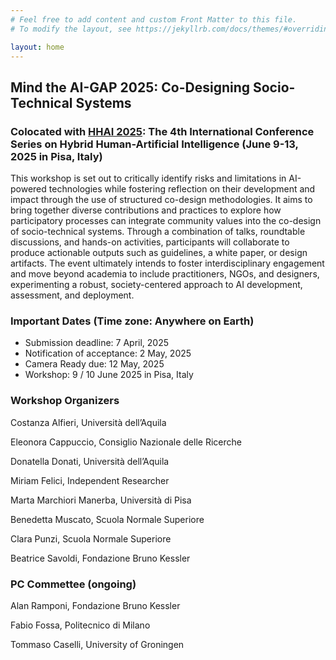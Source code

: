 ```yaml
---
# Feel free to add content and custom Front Matter to this file.
# To modify the layout, see https://jekyllrb.com/docs/themes/#overriding-theme-defaults

layout: home
---
```


## Mind the AI-GAP 2025: Co-Designing Socio-Technical Systems 

### Colocated with <a href="https://hhai-conference.org/2025/" target="_blank">HHAI 2025</a>: The 4th International Conference Series on Hybrid Human-Artificial Intelligence (June 9-13, 2025 in Pisa, Italy)

This workshop is set out to critically identify risks and limitations in AI-powered technologies while fostering reflection on their development and impact through the use of structured co-design methodologies. It aims to bring together diverse contributions and practices to explore how participatory processes can integrate community values into the co-design of socio-technical systems. Through a combination of talks, roundtable discussions, and hands-on activities, participants will collaborate to produce actionable outputs such as guidelines, a white paper, or design artifacts. The event ultimately intends to foster interdisciplinary engagement and move beyond academia to include practitioners, NGOs, and designers, experimenting a robust, society-centered approach to AI development, assessment, and deployment.

### Important Dates (Time zone: Anywhere on Earth)
* Submission deadline: 7 April, 2025
* Notification of acceptance: 2 May, 2025
* Camera Ready due: 12 May, 2025
* Workshop: 9 / 10 June 2025 in Pisa, Italy

### Workshop Organizers

Costanza Alfieri, Università dell’Aquila

Eleonora Cappuccio, Consiglio Nazionale delle Ricerche

Donatella Donati, Università dell’Aquila

Miriam Felici, Independent Researcher 

Marta Marchiori Manerba, Università di Pisa

Benedetta Muscato, Scuola Normale Superiore

Clara Punzi, Scuola Normale Superiore 

Beatrice Savoldi, Fondazione Bruno Kessler 

### PC Commettee (ongoing) 

Alan Ramponi, Fondazione Bruno Kessler

Fabio Fossa, Politecnico di Milano

Tommaso Caselli, University of Groningen

